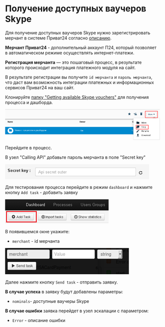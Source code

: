 # Получение доступных ваучеров Skype

Для получение доступных ваучеров Skype нужно зарегистрировать мерчант в системе Приват24 согласно [описанию](https://api.privatbank.ua/#p24/registration).

**Мерчант Приват24** - дополнительный аккаунт П24, который позволяет в автоматическом режиме осуществлять интернет-платежи.

**Регистрация мерчанта** — это пошаговый процесс, в результате которого происходит интеграция платежного модуля на сайт.

В результате регистрации вы получите `id мерчанта` и `пароль мерчанта`, что даст вам возможность интеграции платежных и информационных сервисов Приват24 на ваш сайт.

Клонируйте [папку "Getting available Skype vouchers"](https://admin.corezoid.com/folder/conv/6081) для получения процесса и дашборда.

![](../img/copy_folder.png)

Перейдите в процесс.

В узел "Calling API" добавьте пароль мерчанта в поле "Secret key"

![](../img/secret.png)

Для тестирования процесса перейдите в режим `dashboard` и нажмите кнопку `Add task` - добавить заявку

![](../img/mandrill_dashboard.png)

В появившемся окне укажите:
*   `merchant` - id мерчанта

![](../img/nominals.png)

Далее нажмите кнопку `Send task` - отправить заявку.

**В случае успеха** в заявку будут добавлены параметры:

* `nominals`- доступные ваучеры Skype

**В случае ошибки** заявка перейдет в узел эскалации с параметром:
* `Error` - описание ошибки

